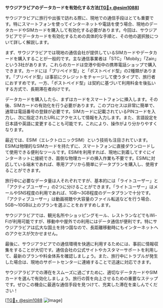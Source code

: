 **サウジアラビアのデータカードを有効化する方法[[TG💪+ @esim1088](https://t.me/s/esim1088)]**

サウジアラビアに旅行や出張で訪れる際に、現地での通信手段はとても重要です。特にスマートフォンを使ってインターネットや電話を使う場合、現地のデータカードやSIMカードを購入して有効化する必要があります。今回は、サウジアラビアでデータカードを有効化するための具体的な手順と、その他の選択肢について詳しく解説します。

まず、サウジアラビアでは現地の通信会社が提供しているSIMカードやデータカードを購入することが一般的です。主な通信事業者は「STC」「Mobily」「Zain」という3社があります。これらのカードは空港や街中の携帯電話ショップで購入できます。カードには「プリペイド型」と「ポストペイド型」の2種類があります。「プリペイド型」は事前にクレジットをチャージして使うタイプで、旅行者におすすめです。一方、「ポストペイド型」は契約に基づいて利用料金を後払いする方式で、長期滞在者向けです。

データカードを購入したら、まずはカードをスマートフォンに挿入します。その後、SIMカードの有効化を行う必要があります。このプロセスは非常に簡単で、通常は電話番号の登録が必要です。SIMカードに記載されているPINコードを入力し、次に指定されたURLにアクセスして情報を入力します。また、言語設定を日本語や英語に変更することも可能です。これにより、操作がより分かりやすくなります。

最近では、ESIM（エレクトロニックSIM）という技術も注目されています。ESIMは物理的なSIMカードを持たずに、スマートフォンに直接ダウンロードして使用できる便利なツールです。ESIMを利用すれば、現地に到着してすぐにインターネットに接続でき、面倒な物理カードの挿入作業も不要です。ESIMに対応している端末であれば、専用アプリから簡単にデータプランを購入し、使用することができます。

旅行中に必要なデータ量は人それぞれですが、基本的には「ライトユーザー」と「アクティブユーザー」の2つに分けることができます。「ライトユーザー」はメールやSNS程度の利用であれば、1GB～3GB程度のデータプランで十分です。「アクティブユーザー」は動画視聴や大容量のファイル転送などを行う場合、5GB～10GB以上のプランを選ぶことをおすすめします。

サウジアラビアでは、観光名所やショッピングモール、レストランなどでもWi-Fiが利用可能ですが、移動中や屋外での利用にはデータ通信が便利です。特にサウジアラビアは広大な国土を持つ国なので、長距離移動時にもインターネットへのアクセスが欠かせません。

最後に、サウジアラビアでの通信環境を快適に利用するためには、事前に情報収集をすることが大切です。通信会社の公式サイトやカスタマーサポートを利用して、最新のプランや料金体系を確認しましょう。また、旅行中にトラブルが発生した場合は、現地のサポートセンターに連絡することで迅速に対応できます。

サウジアラビアでの滞在をスムーズに過ごすために、適切なデータカードやSIMカードを選んで有効化しましょう。旅行の質を向上させるための重要なステップです。ぜひこの機会に最適な通信手段を見つけて、充実した滞在を楽しんでください！

[[TG💪+ @esim1088](https://t.me/s/esim1088) ![Image](https://i.postimg.cc/Y0z9fWf4/image.png)]